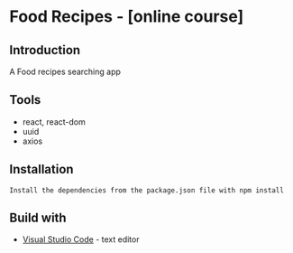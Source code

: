 # Food Recipes - [online course]

## Introduction
A Food recipes searching app

## Tools
- react, react-dom
- uuid
- axios

## Installation
    Install the dependencies from the package.json file with npm install

## Build with
* [Visual Studio Code](https://code.visualstudio.com/) - text editor
